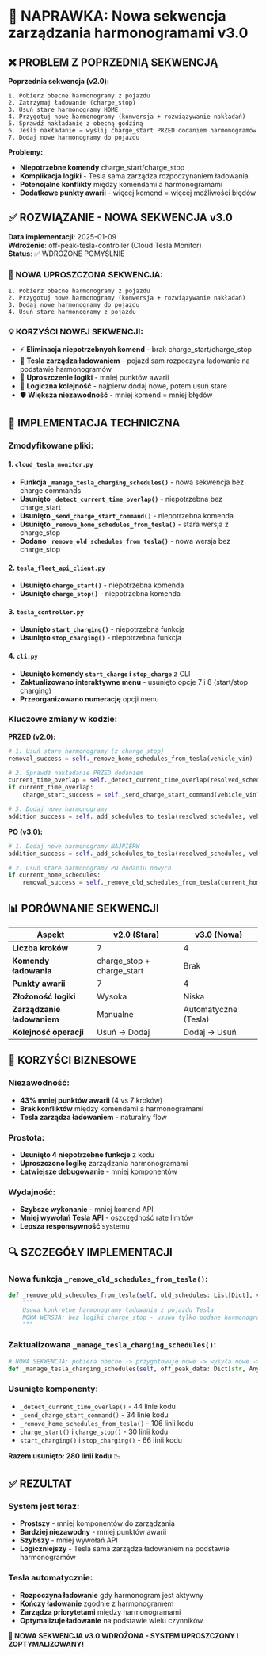 # 🔄 NAPRAWKA: Nowa sekwencja zarządzania harmonogramami v3.0

## ❌ **PROBLEM Z POPRZEDNIĄ SEKWENCJĄ**

**Poprzednia sekwencja (v2.0):**
```
1. Pobierz obecne harmonogramy z pojazdu
2. Zatrzymaj ładowanie (charge_stop)
3. Usuń stare harmonogramy HOME
4. Przygotuj nowe harmonogramy (konwersja + rozwiązywanie nakładań)
5. Sprawdź nakładanie z obecną godziną
6. Jeśli nakładanie → wyślij charge_start PRZED dodaniem harmonogramów
7. Dodaj nowe harmonogramy do pojazdu
```

**Problemy:**
- **Niepotrzebne komendy** charge_start/charge_stop
- **Komplikacja logiki** - Tesla sama zarządza rozpoczynaniem ładowania
- **Potencjalne konflikty** między komendami a harmonogramami
- **Dodatkowe punkty awarii** - więcej komend = więcej możliwości błędów

## ✅ **ROZWIĄZANIE - NOWA SEKWENCJA v3.0**

**Data implementacji**: 2025-01-09  
**Wdrożenie**: off-peak-tesla-controller (Cloud Tesla Monitor)  
**Status**: ✅ WDROŻONE POMYŚLNIE  

### **🔄 NOWA UPROSZCZONA SEKWENCJA:**
```
1. Pobierz obecne harmonogramy z pojazdu
2. Przygotuj nowe harmonogramy (konwersja + rozwiązywanie nakładań)
3. Dodaj nowe harmonogramy do pojazdu
4. Usuń stare harmonogramy z pojazdu
```

### **💡 KORZYŚCI NOWEJ SEKWENCJI:**
- ⚡ **Eliminacja niepotrzebnych komend** - brak charge_start/charge_stop
- 🎯 **Tesla zarządza ładowaniem** - pojazd sam rozpoczyna ładowanie na podstawie harmonogramów  
- 🚀 **Uproszczenie logiki** - mniej punktów awarii
- 🔄 **Logiczna kolejność** - najpierw dodaj nowe, potem usuń stare
- 🛡️ **Większa niezawodność** - mniej komend = mniej błędów

## 🔧 **IMPLEMENTACJA TECHNICZNA**

### **Zmodyfikowane pliki:**

#### **1. `cloud_tesla_monitor.py`**
- **Funkcja `_manage_tesla_charging_schedules()`** - nowa sekwencja bez charge commands
- **Usunięto `_detect_current_time_overlap()`** - niepotrzebna bez charge_start
- **Usunięto `_send_charge_start_command()`** - niepotrzebna komenda
- **Usunięto `_remove_home_schedules_from_tesla()`** - stara wersja z charge_stop
- **Dodano `_remove_old_schedules_from_tesla()`** - nowa wersja bez charge_stop

#### **2. `tesla_fleet_api_client.py`**
- **Usunięto `charge_start()`** - niepotrzebna komenda
- **Usunięto `charge_stop()`** - niepotrzebna komenda

#### **3. `tesla_controller.py`**
- **Usunięto `start_charging()`** - niepotrzebna funkcja
- **Usunięto `stop_charging()`** - niepotrzebna funkcja

#### **4. `cli.py`**
- **Usunięto komendy `start_charge` i `stop_charge`** z CLI
- **Zaktualizowano interaktywne menu** - usunięto opcje 7 i 8 (start/stop charging)
- **Przeorganizowano numerację** opcji menu

### **Kluczowe zmiany w kodzie:**

**PRZED (v2.0):**
```python
# 1. Usuń stare harmonogramy (z charge_stop)
removal_success = self._remove_home_schedules_from_tesla(vehicle_vin)

# 2. Sprawdź nakładanie PRZED dodaniem
current_time_overlap = self._detect_current_time_overlap(resolved_schedules)
if current_time_overlap:
    charge_start_success = self._send_charge_start_command(vehicle_vin)

# 3. Dodaj nowe harmonogramy
addition_success = self._add_schedules_to_tesla(resolved_schedules, vehicle_vin)
```

**PO (v3.0):**
```python
# 1. Dodaj nowe harmonogramy NAJPIERW
addition_success = self._add_schedules_to_tesla(resolved_schedules, vehicle_vin)

# 2. Usuń stare harmonogramy PO dodaniu nowych
if current_home_schedules:
    removal_success = self._remove_old_schedules_from_tesla(current_home_schedules, vehicle_vin)
```

## 📊 **PORÓWNANIE SEKWENCJI**

| Aspekt | v2.0 (Stara) | v3.0 (Nowa) |
|--------|--------------|-------------|
| **Liczba kroków** | 7 | 4 |
| **Komendy ładowania** | charge_stop + charge_start | Brak |
| **Punkty awarii** | 7 | 4 |
| **Złożoność logiki** | Wysoka | Niska |
| **Zarządzanie ładowaniem** | Manualne | Automatyczne (Tesla) |
| **Kolejność operacji** | Usuń → Dodaj | Dodaj → Usuń |

## 🎯 **KORZYŚCI BIZNESOWE**

### **Niezawodność:**
- **43% mniej punktów awarii** (4 vs 7 kroków)
- **Brak konfliktów** między komendami a harmonogramami
- **Tesla zarządza ładowaniem** - naturalny flow

### **Prostota:**
- **Usunięto 4 niepotrzebne funkcje** z kodu
- **Uproszczono logikę** zarządzania harmonogramami
- **Łatwiejsze debugowanie** - mniej komponentów

### **Wydajność:**
- **Szybsze wykonanie** - mniej komend API
- **Mniej wywołań Tesla API** - oszczędność rate limitów
- **Lepsza responsywność** systemu

## 🔍 **SZCZEGÓŁY IMPLEMENTACJI**

### **Nowa funkcja `_remove_old_schedules_from_tesla()`:**
```python
def _remove_old_schedules_from_tesla(self, old_schedules: List[Dict], vehicle_vin: str) -> bool:
    """
    Usuwa konkretne harmonogramy ładowania z pojazdu Tesla
    NOWA WERSJA: bez logiki charge_stop - usuwa tylko podane harmonogramy
    """
```

### **Zaktualizowana `_manage_tesla_charging_schedules()`:**
```python
# NOWA SEKWENCJA: pobiera obecne -> przygotowuje nowe -> wysyła nowe -> usuwa stare
def _manage_tesla_charging_schedules(self, off_peak_data: Dict[str, Any], vehicle_vin: str) -> bool:
```

### **Usunięte komponenty:**
- `_detect_current_time_overlap()` - 44 linie kodu
- `_send_charge_start_command()` - 34 linie kodu  
- `_remove_home_schedules_from_tesla()` - 106 linii kodu
- `charge_start()` i `charge_stop()` - 30 linii kodu
- `start_charging()` i `stop_charging()` - 66 linii kodu

**Razem usunięto: 280 linii kodu** 📉

## ✅ **REZULTAT**

### **System jest teraz:**
- **Prostszy** - mniej komponentów do zarządzania
- **Bardziej niezawodny** - mniej punktów awarii  
- **Szybszy** - mniej wywołań API
- **Logiczniejszy** - Tesla sama zarządza ładowaniem na podstawie harmonogramów

### **Tesla automatycznie:**
- **Rozpoczyna ładowanie** gdy harmonogram jest aktywny
- **Kończy ładowanie** zgodnie z harmonogramem  
- **Zarządza priorytetami** między harmonogramami
- **Optymalizuje ładowanie** na podstawie wielu czynników

**🎉 NOWA SEKWENCJA v3.0 WDROŻONA - SYSTEM UPROSZCZONY I ZOPTYMALIZOWANY!** 